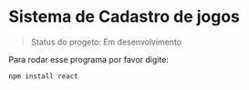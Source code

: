 <h1>Sistema de Cadastro de jogos</h1>

> Status do progeto: Em desenvolvimento

Para rodar esse programa por favor digite:

```
npm install react
```
